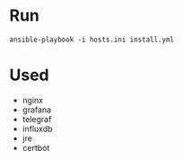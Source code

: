 # Run
`ansible-playbook -i hosts.ini install.yml`

# Used
* nginx
* grafana
* telegraf
* influxdb
* jre
* certbot